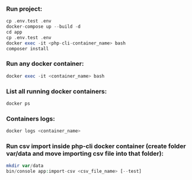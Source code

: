 ### Run project:

```php
cp .env.test .env
docker-compose up --build -d
cd app
cp .env.test .env
docker exec -it <php-cli-container_name> bash
composer install
```

### Run any docker container:

```php
docker exec -it <container_name> bash
```

### List all running docker containers:

```php
docker ps
```

### Containers logs:

```php
docker logs <container_name>
```
### Run csv import inside php-cli docker container (create folder var/data and move importing csv file into that folder):

```php
mkdir var/data
bin/console app:import-csv <csv_file_name> [--test]
```